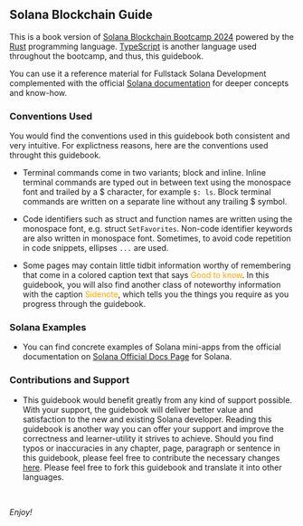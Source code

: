 <h2>Solana Blockchain Guide</h2>

This is a book version of [Solana Blockchain Bootcamp 2024](https://www.youtube.com/watch?v=amAq-WHAFs8) powered by the [Rust](https:///www.rust-lang.org/learn) programming language. [TypeScript](https://www.typescriptlang.org/docs/handbook/intro.html) is another language used throughout the bootcamp, and thus, this guidebook.

You can use it a reference material for Fullstack Solana Development complemented with the official [Solana documentation](https://solana.com/docs) for deeper concepts and know-how.

### Conventions Used

You would find the conventions used in this guidebook both consistent and very intuitive. For explictness reasons, here are the conventions used throught this guidebook.

- Terminal commands come in two variants; block and inline. Inline terminal commands are typed out in between text using the monospace font and trailed by a $ character, for example `$: ls`. Block terminal commands are written on a separate line without any trailing $ symbol.

- Code identifiers such as struct and function names are written using the monospace font, e.g. struct `SetFavorites`. Non-code identifier keywords are also written in monospace font. Sometimes, to avoid code repetition in code snippets, ellipses `...` are used.

- Some pages may contain little tidbit information worthy of remembering that come in a colored caption text that says <span style="color: orange;">Good to know</span>. In this guidebook, you will also find another class of noteworthy information with the caption <span style="color: orange;">Sidenote</span>, which tells you the things you require as you progress through the guidebook.

### Solana Examples

- You can find concrete examples of Solana mini-apps from the official documentation on [Solana Official Docs Page](https://solana.com/docs) for Solana.

### Contributions and Support

- This guidebook would benefit greatly from any kind of support possible. With your support, the guidebook will deliver better value and satisfaction to the new and existing Solana developer. Reading this guidebook is another way you can offer your support and improve the correctness and learner-utility it strives to achieve. Should you find typos or inaccuracies in any chapter, page, paragraph or sentence in this guidebook, please feel free to contribute the necessary changes [here](https://iodapson.github.io). Please feel free to fork this guidebook and translate it into other languages.

<br/>

_Enjoy!_
